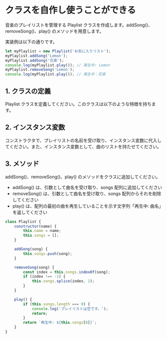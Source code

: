 # クラスを自作し使うことができる

音楽のプレイリストを管理する Playlist クラスを作成します。addSong()、removeSong()、play() のメソッドを用意します。

実装例は以下の通りです。

```js
let myPlaylist = new Playlist('お気に入りリスト');
myPlaylist.addSong('Lemon');
myPlaylist.addSong('花束');
console.log(myPlaylist.play()); // 再生中: Lemon
myPlaylist.removeSong('Lemon');
console.log(myPlaylist.play()); // 再生中：花束
```

## 1. クラスの定義

Playlist クラスを定義してください。このクラスは以下のような特徴を持ちます。

## 2. インスタンス変数

コンストラクタで、プレイリストの名前を受け取り、インスタンス変数に代入してください。また、インスタンス変数として、曲のリストを持たせてください。

## 3. メソッド

addSong()、removeSong()、play() のメソッドをクラスに追加してください。

- addSong() は、引数として曲名を受け取り、songs 配列に追加してください
- removeSong() は、引数として曲名を受け取り、songs 配列からそれを削除してください
- play() は、配列の最初の曲を再生していることを示す文字列「再生中: 曲名」を返してください

```js
class Playlist {
    constructor(name) {
        this.name = name;
        this.songs = [];
    }

    addSong(song) {
        this.songs.push(song);
    }

    removeSong(song) {
        const index = this.songs.indexOf(song);
        if (index !== -1) {
            this.songs.splice(index, 1);
        }
    }

    play() {
        if (this.songs.length === 0) {
            console.log('プレイリストは空です。');
            return;
        }
        return `再生中: ${this.songs[0]}`;
    }
}

```
